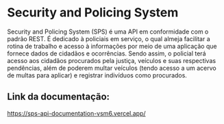 # Security and Policing System

Security and Policing System (SPS) é uma API em conformidade com o padrão REST. É dedicado à policiais em serviço, o qual almeja facilitar a rotina de trabalho e acesso à informações por meio de uma aplicação que fornece dados de cidadãos e ocorrências. Sendo assim, o policial terá acesso aos cidadãos procurados pela justiça, veículos e suas respectivas pendências, além de poderem multar veículos (tendo acesso a um acervo de multas para aplicar) e registrar indivíduos como procurados.

## Link da documentação:

https://sps-api-documentation-vsm6.vercel.app/

